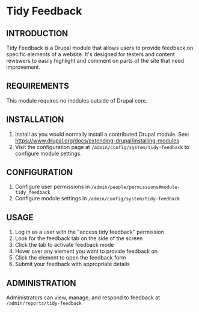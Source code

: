 # Tidy Feedback

## INTRODUCTION

Tidy Feedback is a Drupal module that allows users to provide feedback on specific elements of a website. It's designed for testers and content reviewers to easily highlight and comment on parts of the site that need improvement.

## REQUIREMENTS

This module requires no modules outside of Drupal core.

## INSTALLATION

1. Install as you would normally install a contributed Drupal module.
   See: <https://www.drupal.org/docs/extending-drupal/installing-modules>
2. Visit the configuration page at `/admin/config/system/tidy-feedback`
   to configure module settings.

## CONFIGURATION

1. Configure user permissions in `/admin/people/permissions#module-tidy_feedback`
2. Configure module settings in `/admin/config/system/tidy-feedback`

## USAGE

1. Log in as a user with the "access tidy feedback" permission
2. Look for the feedback tab on the side of the screen
3. Click the tab to activate feedback mode
4. Hover over any element you want to provide feedback on
5. Click the element to open the feedback form
6. Submit your feedback with appropriate details

## ADMINISTRATION

Administrators can view, manage, and respond to feedback at `/admin/reports/tidy-feedback`
